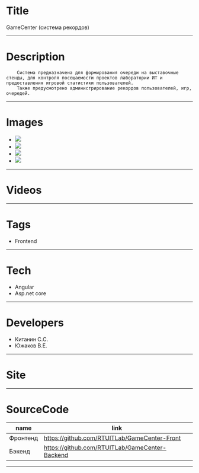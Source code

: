 # Title
GameCenter (система рекордов)

---

# Description

        Система предназначена для формирования очереди на выставочные стенды, для контроля посещаемости проектов лаборатории ИТ и предоставления игровой статистики пользователей.
        Также предусмотрено администрирование рекордов пользователей, игр, очередей.
---
# Images
* ![](LANDING/1.png)
* ![](LANDING/2.png)
* ![](LANDING/3.png)
* ![](LANDING/4.png)
---

# Videos
---

# Tags
* Frontend
---
# Tech
* Angular
* Asp.net core

---
# Developers
* Китанин С.C.
* Южаков В.Е.
---
# Site
---
# SourceCode
| name     | link                                           |
| -------- | ---------------------------------------------- |
| Фронтенд | https://github.com/RTUITLab/GameCenter-Front   |
| Бэкенд   | https://github.com/RTUITLab/GameCenter-Backend |
---
